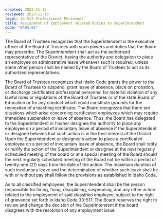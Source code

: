 ```yaml
---
created: 2023-11-13
reviewed: 2023-11-13
legal: 33-513 Professional Personnel
title: Assignment of Employment Related Duties to Superintendent
code: "0404.01"
---
```


The Board of Trustees recognizes that the Superintendent is the executive officer of the Board of Trustees with such powers and duties that the Board may prescribe. The Superintendent shall act as the authorized representative of the District, having the authority and delegation to place an employee on administrative leave whenever such is required, unless some other person shall be named by the Board of Trustees to act as its authorized representatives.

The Board of Trustees recognizes that Idaho Code grants the power to the Board of Trustees to suspend, grant leave of absence, place on probation, or discharge certificated professional personnel for material violation of any lawful rules or regulations of the Board of Trustees or of the state Board of Education or for any conduct which could constitute grounds for the revocation of a teaching certificate. The Board recognizes that there are situations which arise concerning certificated employees which may require immediate suspension or leave of absence. Thus, the Board has delegated to the Superintendent or his/her designee the authority to place any employee on a period of involuntary leave of absence if the Superintendent or designee believes that such action is in the best interest of the District. Upon the Superintendent or designee's action to place a certificated employee on a period of involuntary leave of absence, the Board shall ratify or nullify the action of the Superintendent or designee at the next regularly scheduled meeting of the board or at a special meeting of the Board should the next regularly scheduled meeting of the Board not be within a period of twenty-one (21) days from the date of the action. The maximum duration of such involuntary leave and the determination of whether such leave shall be with or without pay shall follow the provisions as established in Idaho Code.

As to all classified employees, the Superintendent shall be the person responsible for hiring, firing, disciplining, suspending, and any other action related to the employment of said classified employee, subject to the right of grievance set forth in Idaho Code 33-517. The Board reserves the right to review and change the decision of the Superintendent if the board disagrees with the resolution of any employment issue.
